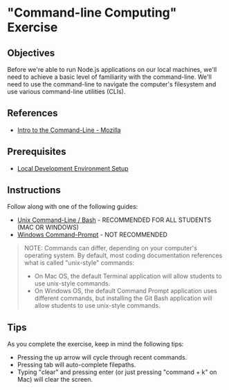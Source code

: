 # "Command-line Computing" Exercise

## Objectives

Before we're able to run Node.js applications on our local machines, we'll need to achieve a basic level of familiarity with the command-line. We'll need to use the command-line to navigate the computer's filesystem and use various command-line utilities (CLIs).

## References

  + [Intro to the Command-Line - Mozilla](https://developer.mozilla.org/en-US/docs/Learn/Tools_and_testing/Understanding_client-side_tools/Command_line)

## Prerequisites

  + [Local Development Environment Setup](/exercises/local-dev-setup/exercise.md)

## Instructions

Follow along with one of the following guides:

  + [Unix Command-Line / Bash](https://github.com/prof-rossetti/intro-to-python/blob/master/exercises/command-line-computing/mac-terminal.md) - RECOMMENDED FOR ALL STUDENTS (MAC OR WINDOWS)
  + [Windows Command-Prompt](https://github.com/prof-rossetti/intro-to-python/blob/master/exercises/command-line-computing/windows-command-prompt.md) - NOT RECOMMENDED

> NOTE: Commands can differ, depending on your computer's operating system. By default, most coding documentation references what is called "unix-style" commands:
>  + On Mac OS, the default Terminal application will allow students to use unix-style commands.
>  + On Windows OS, the default Command Prompt application uses different commands, but installing the Git Bash application will allow students to use unix-style commands.

## Tips

As you complete the exercise, keep in mind the following tips:

  + Pressing the up arrow will cycle through recent commands.
  + Pressing tab will auto-complete filepaths.
  + Typing "clear" and pressing enter (or just pressing "command + k" on Mac) will clear the screen.
